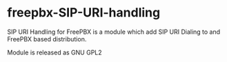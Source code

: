 freepbx-SIP-URI-handling
========================

SIP URI Handling for FreePBX is a module which add SIP URI Dialing to and FreePBX based distribution.

Module is released as GNU GPL2